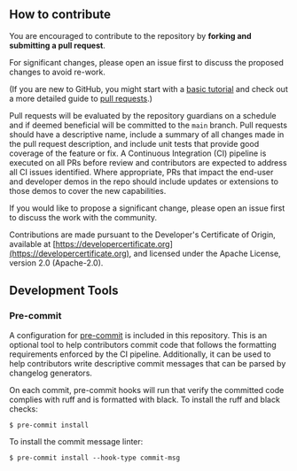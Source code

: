 ## How to contribute

You are encouraged to contribute to the repository by **forking and submitting a pull request**.

For significant changes, please open an issue first to discuss the proposed changes to avoid re-work.

(If you are new to GitHub, you might start with a [basic tutorial](https://help.github.com/articles/set-up-git) and check out a more detailed guide to [pull requests](https://help.github.com/articles/using-pull-requests/).)

Pull requests will be evaluated by the repository guardians on a schedule and if deemed beneficial will be committed to the `main` branch. Pull requests should have a descriptive name, include a summary of all changes made in the pull request description, and include unit tests that provide good coverage of the feature or fix. A Continuous Integration (CI) pipeline is executed on all PRs before review and contributors are expected to address all CI issues identified. Where appropriate, PRs that impact the
end-user and developer demos in the repo should include updates or extensions to those demos to cover the new capabilities.

If you would like to propose a significant change, please open an issue first to discuss the work with the community.

Contributions are made pursuant to the Developer's Certificate of Origin, available at [https://developercertificate.org](https://developercertificate.org), and licensed under the Apache License, version 2.0 (Apache-2.0).

## Development Tools

### Pre-commit

A configuration for [pre-commit](https://pre-commit.com/) is included in this repository. This is an optional tool to help contributors commit code that follows the formatting requirements enforced by the CI pipeline. Additionally, it can be used to help contributors write descriptive commit messages that can be parsed by changelog generators.

On each commit, pre-commit hooks will run that verify the committed code complies with ruff and is formatted with black. To install the ruff and black checks:

```
$ pre-commit install
```

To install the commit message linter:

```
$ pre-commit install --hook-type commit-msg
```
